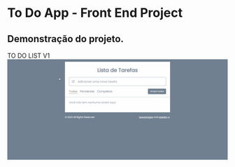 # To Do App - Front End Project

## Demonstração do projeto.

TO DO LIST V1
<img src="imgs/ToDoListV1.gif">